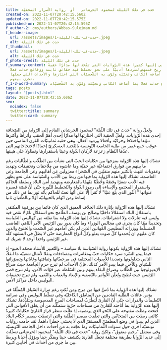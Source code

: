 ```yaml
---
title: حدث في تلك الليلة لمحمود الحرشاني   أو  رواية الأسرار المخفيّة
created-on: 2022-11-07T20:42:15.560Z
updated-on: 2022-11-07T20:42:15.575Z
published-on: 2022-11-07T20:42:15.595Z
f_author-2: cms/authors/Abbas-Suleiman.md
f_header-image:
  url: /assets/images/حدث-في-تلك-الليلة-1-.jpeg
  alt: حدث في تلك الليلة
f_thumbnail:
  url: /assets/images/حدث-في-تلك-الليلة-1-.jpeg
  alt: حدث في تلك الليلة
f_photo-credit: حدث في تلك الليلة
f_summary-content: تشدّني إليها كثيرا هذه الرّوايات التي تتّخذ لها مدارًا حقبةً
  من التّاريخ فتنهض لسردها أدبيّا على نحو تختلط فيه حقائق ثابتة ووقائع حدثت فعلا
  بما أضافه الكاتب وتخيّله ولوّن به الشّخصيّات التي اختارها والأحداث التي جعلها
  تجري بينهم.
f_1-2-word-summary: وقائع حدثت فعلا بما أضافه الكاتب وتخيّله ولوّن به الشّخصيّات
tags: posts
layout: "[posts].html"
date: 2022-11-07T20:42:15.606Z
seo:
  noindex: false
  twitter:title: summary
  twitter:card: summary
---
```

 ولعلّ رواية "حدث في تلك اللّيلة" لمحمود الحرشاني القادم إلى الرّواية من الصّحافة إحدى هذه الرّوايات، ولعلّ الحقبة التي اختارتها لها مدارًا إحدى أهمّ الحقب وأثراها وأكثرها تنوّعا واختلافا وحركيّة وأفعالا وردود أفعال، وهي حقبة ثمانينيّات القرن الماضي حين عوقب جمع غفير من طلبة الجامعة التّونسية بالتّجنيد العسكريّ إخمادًا لاحتجاجاتهم التي عدّها النّظام زعزعة لأركان الدّولة وعبثا باستقرارها وتطاولا على هيبتها. 

تشدّك إليها هذه الرّواية بمزجها بين حكايات الحبّ التي نشأت بين الطّلّاب والطّالبات رغم ما بينهم من فوارق اجتماعيّة غير خفيّة وما عاشوه من ملاحقات وتحقيقات وتهديد وعقوبات انتهت بالكثير منهم منفيّين في الصّحراء معزولين عن أهاليهم وعن الجامعة وعن العاصمة. تشدّك إليها هذه الرّواية بما فيها من ربط بين الأدب والسّياسة على نحوٍ يظهر فيه الأدب شعرًا وقصّةً وَخُطَبًا متّهمًا بالمعارضة وبتهديد أمن البلاد وسلطة الحاكم واستقرار المجتمع والإساءة إلى رموز الدّولة والتّخطيط للثّورة حتّى أنّ قصّة قصيرة عنوانها " الثّور الذي بلغ عتيّا" لا تُقرأ إلّا على أنّها نعتٌ للحاكم بأنّه ثور بما في ذلك من إساءة ومن اتّهام بالحيوانيّة أوّلا وبالطّغيان ثانيا. 

تشدّك إليها هذه الرّواية بإثارة ذلك الخلاف العميق الذي كان قائما بين بورقيبة المكتفي باستقلال البلاد استقلالا داخليّا وصالح بن يوسف الطّامح نحو استقلال تامّ لا نقص فيه  وليس فيه تنازلات ولا اشتراطات. تشدّك إليها هذه الرّواية بما نقلته من كواليس السّياسة وتحديدا ممّا كان يجري في مجالس الوزراء وما كان يدور بين الرّئيس الآمر النّاهي الغاضب المتسلّط ووزرائه المطيعين المُهانين الذين لم يكن أمامهم غير الصّمت والخنوع والذين كان عليهم ان يُخمدوا كلّ صوت يعلو وكلّ أنواع المعارضة حتّى لا يظلّ في المشهد كلّه غير الرّئيس واحدا أوحد لا شريك له. 

تشدّك إليها هذه الرّواية بكونها رواية السّياسة بلا سياسة – والتّعبير للأستاذ محمّد الخبو-  إذ فيما يبدو السّرد سرد حكايات حبّ ومغامرات ومصادفات ونقلا لأمثال شعبيّة ما انفكّ الناس يتداولونها وتعديدا للأصوات المختلفة في مرجعيّاتها وثقافتها وغاياتها وتصوّراتها للسّياق وللآخر، فيما يبدو الأمر كذلك، فإنّ الأحداث لم تبرح حرم الجامعة حيث صراع الإيديولوجيا بين الطّلّاب وصراع البقاء بينهم وبين السّلطة عبر قوّات الأمن، ولم تبرح قصر الرّئيس حيث تُطبخ وتُعلَن الأوامر بالتّصفية والإبعاد والعقاب والنّفي، ولم تبرح تحقيقات البوليس داخل مراكز الأمن. 

تشدّك إليها هذه الرّواية بما دُسَّ  فيها من مرح ومن نُكتٍ رغم مرارة السّياق المُمثَّلةً في بؤس عائلات الطّلبة القادمين من المناطق الدّاخليّة وفي تسلّط البوليس وفي صرامة التّعليمات والقرارات حتّى أنّ القارئ لَيَطْرَبُ لمساحات المرح المدسوسة ويتلذّذها. تشدّك إليها هذه الرّواية بما أتاحته للقارئ من مساحات حرّية ستمكّنه من أن يغلق الأقواس التي فُتحت وظلّت مفتوحة على النّحو الذي يرتضيه، إذ ظلّت تنتظر قرارَ القارئ حكاياتٌ كثيرةٌ كالتي ربطت بين المتحابّين والتي تعلّقت بمصير الطّلبة والتي ارتبطت بمصير حُكّام البلاد الذين لم يبدوا في وضع المطمئنّ المستقرّ الذي لا يخشى خطرا داهما. لقد حامت روايات تونسيّة أخرى حول سنوات الثّمانينيّات وما عجّت به من أحداث داخل الجامعة التّونسيّة وفي معتقل "رجيم معتوق"، ولكنّ رواية "حدث في تلك اللّيلة" لمحمود الحرشاني تسلّلت إلى عديد الزّوايا  بطريقة مختلفة تجعل القارئ يكتشف حينا ويفكّر حينا ويؤوّل أحيانا ويربط بين ما جرى من أحداث في أحايين كثيرة.